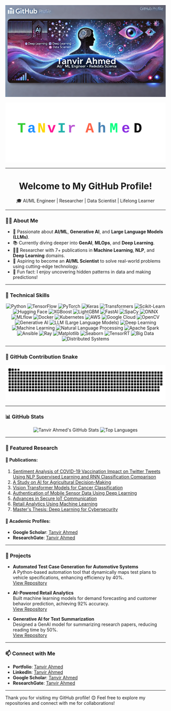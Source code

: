 <p align="center" height=50px>
  <img src="https://github.com/tanvircs/tanvircs/raw/main/banner.webp" alt="Tanvir Ahmed GitHub Banner">
</p>

<p align="center">
  <img src="https://github.com/tanvircs/tanvircs/raw/main/TanvirAhmed.svg" alt="Tanvir Ahmed Artistic Animated Name" />
</p>

---

<h1 align="center">Welcome to My GitHub Profile!</h1>

<p align="center">
  🎓 AI/ML Engineer | Researcher | Data Scientist | Lifelong Learner
</p>

---

### 👨‍💻 About Me
- 🧠 Passionate about **AI/ML**, **Generative AI**, and **Large Language Models (LLMs)**.
- 📚 Currently diving deeper into **GenAI**, **MLOps**, and **Deep Learning**.
- 🧑‍🔬 Researcher with 7+ publications in **Machine Learning**, **NLP**, and **Deep Learning** domains.
- 🎯 Aspiring to become an **AI/ML Scientist** to solve real-world problems using cutting-edge technology.
- 🌟 Fun fact: I enjoy uncovering hidden patterns in data and making predictions!

---

### 🚀 Technical Skills

<div align="center">
  <!-- Core AI/ML Frameworks -->
  <img src="https://img.shields.io/badge/Python-3776AB?style=for-the-badge&logo=python&logoColor=white" alt="Python" />
  <img src="https://img.shields.io/badge/TensorFlow-FF6F00?style=for-the-badge&logo=tensorflow&logoColor=white" alt="TensorFlow" />
  <img src="https://img.shields.io/badge/PyTorch-EE4C2C?style=for-the-badge&logo=pytorch&logoColor=white" alt="PyTorch" />
  <img src="https://img.shields.io/badge/Keras-D00000?style=for-the-badge&logo=keras&logoColor=white" alt="Keras" />
  <img src="https://img.shields.io/badge/Transformers-F4A261?style=for-the-badge&logo=huggingface&logoColor=white" alt="Transformers" />
  <img src="https://img.shields.io/badge/Scikit--Learn-F7931E?style=for-the-badge&logo=scikit-learn&logoColor=white" alt="Scikit-Learn" />
  <img src="https://img.shields.io/badge/Hugging--Face-FFB800?style=for-the-badge&logo=huggingface&logoColor=white" alt="Hugging Face" />
  <img src="https://img.shields.io/badge/XGBoost-0099CC?style=for-the-badge&logoColor=white" alt="XGBoost" />
  <img src="https://img.shields.io/badge/LightGBM-9ACD32?style=for-the-badge&logoColor=white" alt="LightGBM" />
  <img src="https://img.shields.io/badge/FastAI-7952B3?style=for-the-badge&logoColor=white" alt="FastAI" />
  <img src="https://img.shields.io/badge/SpaCy-09A3D5?style=for-the-badge&logo=spacy&logoColor=white" alt="SpaCy" />
  <img src="https://img.shields.io/badge/ONNX-005CED?style=for-the-badge&logo=onnx&logoColor=white" alt="ONNX" />
  <img src="https://img.shields.io/badge/MLflow-0194E2?style=for-the-badge&logo=mlflow&logoColor=white" alt="MLflow" />
  <img src="https://img.shields.io/badge/Docker-2496ED?style=for-the-badge&logo=docker&logoColor=white" alt="Docker" />
  <img src="https://img.shields.io/badge/Kubernetes-326CE5?style=for-the-badge&logo=kubernetes&logoColor=white" alt="Kubernetes" />
  <img src="https://img.shields.io/badge/AWS-FF9900?style=for-the-badge&logo=amazon-aws&logoColor=white" alt="AWS" />
  <img src="https://img.shields.io/badge/Google%20Cloud-4285F4?style=for-the-badge&logo=google-cloud&logoColor=white" alt="Google Cloud" />
  <img src="https://img.shields.io/badge/OpenCV-5C3EE8?style=for-the-badge&logo=opencv&logoColor=white" alt="OpenCV" />
  <img src="https://img.shields.io/badge/Generative%20AI-FF5733?style=for-the-badge&logoColor=white" alt="Generative AI" />
  <img src="https://img.shields.io/badge/LLM-F7A800?style=for-the-badge&logoColor=white" alt="LLM (Large Language Models)" />
  <img src="https://img.shields.io/badge/Deep%20Learning-8A2BE2?style=for-the-badge&logoColor=white" alt="Deep Learning" />
  <img src="https://img.shields.io/badge/Machine%20Learning-0E76A8?style=for-the-badge&logoColor=white" alt="Machine Learning" />
  <img src="https://img.shields.io/badge/NLP-2E8B57?style=for-the-badge&logoColor=white" alt="Natural Language Processing" />
  <img src="https://img.shields.io/badge/Apache%20Spark-E25A1C?style=for-the-badge&logo=apache-spark&logoColor=white" alt="Apache Spark" />
  <img src="https://img.shields.io/badge/Ansible-EE0000?style=for-the-badge&logo=ansible&logoColor=white" alt="Ansible" />
  <img src="https://img.shields.io/badge/Ray-FF5500?style=for-the-badge&logoColor=white" alt="Ray" />
  <img src="https://img.shields.io/badge/Matplotlib-11557C?style=for-the-badge&logoColor=white" alt="Matplotlib" />
  <img src="https://img.shields.io/badge/Seaborn-3793EF?style=for-the-badge&logoColor=white" alt="Seaborn" />
  <img src="https://img.shields.io/badge/TensorRT-00BFFF?style=for-the-badge&logoColor=white" alt="TensorRT" />
  <img src="https://img.shields.io/badge/Big%20Data-0078D7?style=for-the-badge&logo=big-data&logoColor=white" alt="Big Data" />
  <img src="https://img.shields.io/badge/Distributed%20Systems-FF4500?style=for-the-badge&logoColor=white" alt="Distributed Systems" />
</div>


---


### 🐍 GitHub Contribution Snake

<picture>
  <source media="(prefers-color-scheme: dark)" srcset="https://raw.githubusercontent.com/tanvircs/tanvircs/output/github-snake-dark.svg" />
  <source media="(prefers-color-scheme: light)" srcset="https://raw.githubusercontent.com/tanvircs/tanvircs/output/github-snake.svg" />
  <img alt="github-snake" src="https://raw.githubusercontent.com/tanvircs/tanvircs/output/github-snake.svg" />
</picture>

---

### 📊 GitHub Stats

<p align="center">
  <img src="https://github-readme-stats.vercel.app/api?username=tanvircs&show_icons=true&theme=dracula" alt="Tanvir Ahmed's GitHub Stats" />
  <img src="https://github-readme-stats.vercel.app/api/top-langs/?username=tanvircs&layout=compact&theme=dracula" alt="Top Languages" />
</p>

---

### 📂 Featured Research

#### 📜 Publications:
1. [Sentiment Analysis of COVID-19 Vaccination Impact on Twitter Tweets Using NLP Supervised Learning and RNN Classification Comparison](https://ieeexplore.ieee.org/abstract/document/10609886)  
2. [A Study on AI for Agricultural Decision-Making](https://ieeexplore.ieee.org/abstract/document/10609927)  
3. [Vision Transformer Models for Cancer Classification](https://ieeexplore.ieee.org/abstract/document/10609953)  
4. [Authentication of Mobile Sensor Data Using Deep Learning](https://ieeexplore.ieee.org/abstract/document/10609925)  
5. [Advances in Secure IoT Communication](https://link.springer.com/chapter/10.1007/978-981-97-6106-7_15)  
6. [Retail Analytics Using Machine Learning](https://ieeexplore.ieee.org/abstract/document/10459734)  
7. [Master's Thesis: Deep Learning for Cybersecurity](https://www.proquest.com/openview/b01df5dde9b28eeefad90b6ba4b75bab/1?pq-origsite=gscholar&cbl=18750&diss=y)

#### 🔗 Academic Profiles:
- **Google Scholar**: [Tanvir Ahmed](https://scholar.google.com/citations?user=H-mZQuEAAAAJ&hl=en&oi=ao)  
- **ResearchGate**: [Tanvir Ahmed](https://www.researchgate.net/profile/Tanvir_Ahmed106)

---

### 🌟 Projects

- **Automated Test Case Generation for Automotive Systems**  
  A Python-based automation tool that dynamically maps test plans to vehicle specifications, enhancing efficiency by 40%.  
  [View Repository](#)

- **AI-Powered Retail Analytics**  
  Built machine learning models for demand forecasting and customer behavior prediction, achieving 92% accuracy.  
  [View Repository](#)

- **Generative AI for Text Summarization**  
  Designed a GenAI model for summarizing research papers, reducing reading time by 50%.  
  [View Repository](#)

---


### 📫 Connect with Me
- **Portfolio**: [Tanvir Ahmed](https://t-ahmed.com/)  
- **LinkedIn**: [Tanvir Ahmed](https://www.linkedin.com/in/badhon-007v1/)  
- **Google Scholar**: [Tanvir Ahmed](https://scholar.google.com/citations?user=H-mZQuEAAAAJ&hl=en&oi=ao)  
- **ResearchGate**: [Tanvir Ahmed](https://www.researchgate.net/profile/Tanvir_Ahmed106)  

---

Thank you for visiting my GitHub profile! 😊 Feel free to explore my repositories and connect with me for collaborations!




 
 

